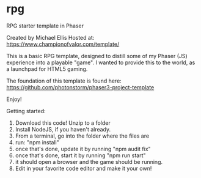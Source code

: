 # rpg
RPG starter template in Phaser

Created by Michael Ellis
Hosted at:
https://www.championofvalor.com/template/

This is a basic RPG template, designed to distill some of my Phaser (JS) experience into a playable "game".
I wanted to provide this to the world, as a launchpad for HTML5 gaming.

The foundation of this template is found here:
https://github.com/photonstorm/phaser3-project-template

Enjoy!



Getting started:
1. Download this code!  Unzip to a folder
2. Install NodeJS, if you haven't already.
3. From a terminal, go into the folder where the files are
4. run: "npm install"
5. once that's done, update it by running "npm audit fix"
6. once that's done, start it by running "npm run start"
7. it should open a browser and the game should be running.
8. Edit in your favorite code editor and make it your own!
